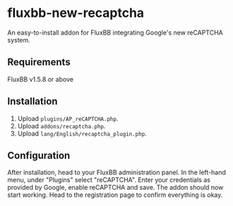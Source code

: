 # fluxbb-new-recaptcha

An easy-to-install addon for FluxBB integrating Google's new reCAPTCHA system.

## Requirements

FluxBB v1.5.8 or above

## Installation

1. Upload `plugins/AP_reCAPTCHA.php`.
2. Upload `addons/recaptcha.php`.
3. Upload `lang/English/recaptcha_plugin.php`.

## Configuration

After installation, head to your FluxBB administration panel.
In the left-hand menu, under "Plugins" select "reCAPTCHA".
Enter your credentials as provided by Google, enable reCAPTCHA and save.
The addon should now start working.
Head to the registration page to confirm everything is okay.
